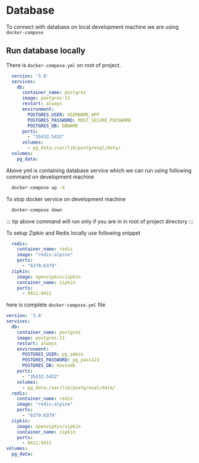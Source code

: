 # Database

To connect with database on local development machine we are using `docker-compose`

## Run database locally

There is `docker-compose.yml` on root of project.

```yml
  version: '3.8'
  services:
    db:
      container_name: postgres
      image: postgres:11
      restart: always
      environment:
        POSTGRES_USER: USERNAME_APP
        POSTGRES_PASSWORD: MOST_SECURE_PASSWORD
        POSTGRES_DB: DBNAME
      ports:
        - "35432:5432"
      volumes:
        - pg_data:/var/lib/postgresql/data/
  volumes:
    pg_data:
```

Above yml is containing database service which we can run using following command on development machine

```bash
  docker-compose up -d
```

To stop docker service on development machine

```bash
  docker-compose down
```

::: tip
  above command will run only if you are in in root of project directory
:::


To setup Zipkin and Redis locally use following snippet

```yml
  redis:
    container_name: redis
    image: "redis:alpine"
    ports:
      - "6379:6379"
  zipkin:
    image: openzipkin/zipkin
    container_name: zipkin
    ports:
      - 9411:9411
```

here is complete `docker-compose.yml` file

```yml
version: '3.8'
services:
  db:
    container_name: postgres
    image: postgres:11
    restart: always
    environment:
      POSTGRES_USER: pg_admin
      POSTGRES_PASSWORD: pg_pass123
      POSTGRES_DB: moviedb
    ports:
      - "35432:5432"
    volumes:
      - pg_data:/var/lib/postgresql/data/
  redis:
    container_name: redis
    image: "redis:alpine"
    ports:
      - "6379:6379"
  zipkin:
    image: openzipkin/zipkin
    container_name: zipkin
    ports:
      - 9411:9411
volumes:
  pg_data:
```

